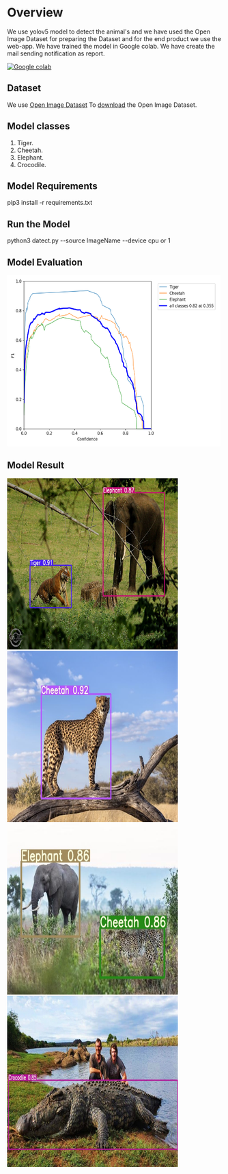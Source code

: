 # Overview

We use yolov5 model to detect the animal's and we have used the Open Image Dataset for preparing the Dataset and for the end product we use the web-app. We have trained the model in Google colab. We have create the mail sending notification as report.

[![Google colab](https://colab.research.google.com/assets/colab-badge.svg)](https://colab.research.google.com/drive/1sPWJsy-eUcTQew6vFdopANyNb01548Ve)

## Dataset

We use [Open Image Dataset](https://storage.googleapis.com/openimages/web/index.html) To [download](https://github.com/theAIGuysCode/OIDv4_ToolKit) the Open Image Dataset.

## Model classes 

1) Tiger.
2) Cheetah.
3) Elephant.
4) Crocodile. 

## Model Requirements

pip3 install -r requirements.txt 

## Run the Model

python3 datect.py --source ImageName --device cpu or 1

## Model Evaluation

<a><img src="https://github.com/hackernishanth/Animal-Monitoring/blob/main/Report/F1_curve.png" width="500" height="400"> 

## Model Result

<a><img src="https://github.com/hackernishanth/Animal-Monitoring/blob/main/Model%20output/Tiger_elephant.jpeg" width="400" height="400"> 
<img src="https://github.com/hackernishanth/Animal-Monitoring/blob/main/Model%20output/ch.jpg" width="400" height="400"> 
<img src="https://github.com/hackernishanth/Animal-Monitoring/blob/main/Model%20output/ch3.jpg" width="400" height="400"> 
<img src="https://github.com/hackernishanth/Animal-Monitoring/blob/main/Model%20output/cro.jpeg" width="400" height="400"> </a>

